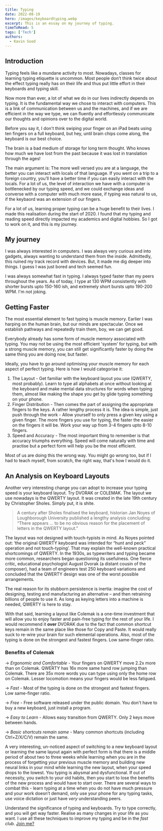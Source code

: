 ```yaml
---
title: Typing
date: 2022-08-19
hero: /images/keyboardtyping.webp
excerpt: This is an essay on my journey of typing. 
timeToRead: 5
tags: ['Tech']
authors:
  - Kavin Sood
---
```


## Introduction

Typing feels like a mundane activity to most. Nowadays, classes for learning typing etiquette is uncommon. Most people don’t think twice about the effect typing really has on their life and thus put little effort in their keyboards and typing skill.

Now more than ever, a lot of what we do in our lives indirectly depends on typing. It is the fundamental way we chose to interact with computers. This is a link of communication between us and the machines, and if we are efficient in the way we type, we can fluently and effortlessly communicate our thoughts and opinions over to the digital world.

Before you say it, I don't think swiping your finger on an iPad beats using ten fingers on a full keyboard, but hey, until brain chips come along, the keyboard is our best choice.

The brain is a bad medium of storage for long term thought. Who knows how much we have lost from the past because it was lost in translation through the ages!

The main argument is: The more well versed you are at a language, the better you can interact with locals of that language. If you went on a trip to a foreign country, you’ll have a better time if you can easily interact with the locals. For a lot of us, the level of interaction we have with a computer is bottlenecked by our typing speed, and we could exchange ideas and converse with a computer with much more ease, if typing was natural to us, if the keybaord was an extension of our fingers.

For a lot of us, learning proper typing can be a huge benefit to their lives. I made this realisation during the start of 2020. I found that my typing and reading speed directly impacted my academics and digital hobbies. So I got to work on it, and this is my journey.

## My journey

I was always interested in computers. I was always very curious and into gadgets, always wanting to understand them from the inside. Admittedly, this ruined my track record with devices. But, it made me dig deeper into things. I guess I was just bored and tech seemed fun.

I was always somewhat fast in typing. I always typed faster than my peers throughout the years. As of today, I type at 130 WPM consistently with shorter bursts upto 150-160 ish, and extremely short bursts upto 190-200 WPM. I'm not joking.

## Getting Faster

The most essential element to fast typing is muscle memory. Earlier I was harping on the human brain, but our minds are spectacular. Once we establish pathways and repeatedly train them, boy, we can get good.

Everybody already has some form of muscle memory associated with typing. You may not be using the most efficient 'system' for typing, but with a strong muscle memory, you can still get significantly faster by doing the same thing you are doing now, but faster.

Ideally, you have to go around optimising your muscle memory for each aspect of perfect typing. Here is how I would categorise it:

1. The Layout - Get familiar with the keyboard layout you use (QWERTY, most probably). Learn to type all alphabets at once without looking at the keyboard and make mental data structures for words when typing them, almost like making the shape you get by glide typing something on your phone.
3. Finger Distribution - Then comes the part of assigning the appropriate fingers to the keys. A rather lengthy process it is. The idea is simple, just push through the work - Allow yourself to only press a given key using a given finger. The more fingers you use for typing, the faster the easier on the fingers it will be. Work your way up from 3-4 fingers upto 8-10 fingers.
4. Speed and Accuracy - The most important thing to remember is that accuracy triumphs everything. Speed will come naturally with time and practise but a perfect form will help you be the most efficient.

Most of us are doing this the wrong way. You might go wrong too, but if I had to teach myself, from scratch, the right way, that's how I would do it.

## An Analysis on Keyboard Layouts

Another very interesting change you can adopt to increase your typing speed is your keyboard layout. Try DVORAK or COLEMAK. The layout we use nowadays is the QWERTY layout. It was created in the late 19th century by Christopher Sholes. Simply put, it is shite.

> A century after Sholes finalised the keyboard, historian Jan Noyes of Loughborough University published a lengthy analysis concluding: “There appears … to be no obvious reason for the placement of letters in the QWERTY layout.”

The layout was not designed with touch-typists in mind. As Noyes pointed out: ‘the original QWERTY keyboard was intended for “hunt and peck” operation and not touch-typing’. That may explain the well-known practical shortcomings of QWERTY. In the 1930s, as typewriters and typing became more common, researchers began questioning its usefulness. One fierce critic, educational psychologist August Dvorak (a distant cousin of the composer), had a team of engineers test 250 keyboard variations and concluded that the QWERTY design was one of the worst possible arrangements.

The real reason for its stubborn persistence is inertia: imagine the cost of designing, testing and manufacturing an alternative – and then retraining billions of people to use it. As long as keying letters into a machine is needed, QWERTY is here to stay.

With that said, learning a layout like Colemak is a one-time investment that will allow you to enjoy faster and pain-free typing for the rest of your life. I would recommend it **over** DVORAK due to the fact that common shortcut keys remain in the same place like those for Copy and Paste. It would really suck to re-wire your brain for such elemental operations. Also, most of the typing is done on the strongest and fastest fingers. Low same-finger ratio.

### Benefits of Colemak

→ *Ergonomic and Comfortable* - Your fingers on QWERTY move 2.2x more than on Colemak. QWERTY has 16x more same hand row jumping than Colemak. There are 35x more words you can type using only the home row on Colemak. Lesser locomotion means your fingers would be less fatigued.  

→ *Fast* - Most of the typing is done on the strongest and fastest fingers. Low same-finger ratio.  

→ *Free* - Free software released under the public domain. You don't have to buy a new keyboard, just install a program.  

→ *Easy to Learn* - Allows easy transition from QWERTY. Only 2 keys move between hands.  

→ *Basic shortcuts remain same* - Many common shortcuts (including Ctrl+Z/X/C/V) remain the same.  

A very interesting, un-noticed aspect of switching to a new keyboard layout or learning the same layout again with perfect form is that there is a middle period of about two to three weeks while learning when you are in the process of forgetting your previous muscle memory and building new neural links in your mind while learning the new layout, when your speed drops to the lowest. You typing is abysmal and dysfunctional. If out of necessity, you switch to your old habits, then you start to lose the benefits of the new process and would have to start over. There are several ways to combat this - learn typing at a time when you do not have much pressure and your work doesn’t demand, only use your phone for any typing tasks, use voice dictation or just have *very* understanding peers.

Understand the significance of typing and keyboards. Try to type correctly, and you will get way faster. Realise as many changes in your life as you want. I use all these techniques to improve my typing and be in the *fast club.* [Join me?](https://monkeytype.com)